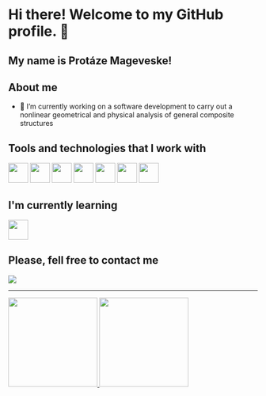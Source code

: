 # Hi there! Welcome to my GitHub profile. 👋
## My name is **Protáze Mageveske**!

<!--
**Mageveske/Mageveske** is a ✨ _special_ ✨ repository because its `README.md` (this file) appears on your GitHub profile.

Here are some ideas to get you started:

- 🔭 I’m currently working on ...
- 🌱 I’m currently learning ...
- 👯 I’m looking to collaborate on ...
- 🤔 I’m looking for help with ...
- 💬 Ask me about ...
- 📫 How to reach me: ...
- 😄 Pronouns: ...
- ⚡ Fun fact: ...
-->

## About me
- 🔭 I’m currently working on a software development to carry out a nonlinear geometrical and physical analysis of general composite structures


## Tools and technologies that I work with
<img loading="lazy" src="https://cdn.jsdelivr.net/gh/devicons/devicon@latest/icons/fortran/fortran-original.svg" width="40" height="40"/> <img loading="lazy" src="https://cdn.jsdelivr.net/gh/devicons/devicon@latest/icons/python/python-original.svg" width="40" height="40"/> <img loading="lazy" src="https://cdn.jsdelivr.net/gh/devicons/devicon@latest/icons/cplusplus/cplusplus-original.svg" width="40" height="40"/> <img loading="lazy" src="https://cdn.jsdelivr.net/gh/devicons/devicon@latest/icons/html5/html5-original.svg" width="40" height="40"/> <img loading="lazy" src="https://cdn.jsdelivr.net/gh/devicons/devicon@latest/icons/css3/css3-original.svg" width="40" height="40"/> <img loading="lazy" src="https://cdn.jsdelivr.net/gh/devicons/devicon@latest/icons/javascript/javascript-original.svg" width="40" height="40"/> <img loading="lazy" src="https://cdn.jsdelivr.net/gh/devicons/devicon@latest/icons/android/android-original.svg" width="40" height="40"/>       

## I'm currently learning
<img loading="lazy" src="https://cdn.jsdelivr.net/gh/devicons/devicon@latest/icons/git/git-original.svg" width="40" height="40"/>

## Please, fell free to contact me
<div>
<a href="https://www.linkedin.com/in/protázemageveske" target="_blank"><img loading="lazy" src="https://img.shields.io/badge/-LinkedIn-%230077B5?style=for-the-badge&logo=linkedin&logoColor=white" target="_blank"></a>   
</div>

---

<div>
<a href="https://github.com/Mageveske">
<img loading="lazy" height="180em" src="https://github-readme-stats.vercel.app/api/top-langs/?username=Mageveske&layout=compact&langs_count=7&theme=dracula"/>
<img loading="lazy" height="180em" src="https://github-readme-stats.vercel.app/api?username=Mageveske&show_icons=true&theme=dracula&include_all_commits=true&count_private=true"/>
</div>
